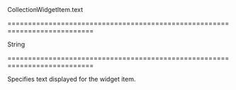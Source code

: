 <!--id-->CollectionWidgetItem.text<!--/id-->
===========================================================================
<!--type-->String<!--/type-->
===========================================================================

<!--shortDescription-->
Specifies text displayed for the widget item.
<!--/shortDescription-->

<!--fullDescription-->

<!--/fullDescription-->